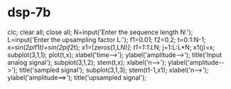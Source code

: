 # dsp-7b
clc;
clear all;
close all;
N=input('Enter the sequence length N:');
L=input('Enter the upsampling factor L:');
f1=0.01;
f2=0.2;
t=0:1:N-1;
x=sin(2*pi*f1*t)+sin(2*pi*f2*t);
x1=[zeros(1,L*N)];
t1=1:1:L*N;
j=1:L:L*N;
x1(j)=x;
subplot(3,1,1);
plot(t,x);
xlabel('time-->');
ylabel('amplitude-->');
title('Input analog signal');
subplot(3,1,2);
stem(t,x);
xlabel('n-->');
ylabel('amplitude-->');
title('sampled signal');
subplot(3,1,3);
stem(t1-1,x1);
xlabel('n-->');
ylabel('amplitude==>');
title('upsampled signal');

